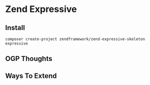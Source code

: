 # Zend Expressive

## Install

`composer create-project zendframework/zend-expressive-skeleton expressive`

## OGP Thoughts

## Ways To Extend
